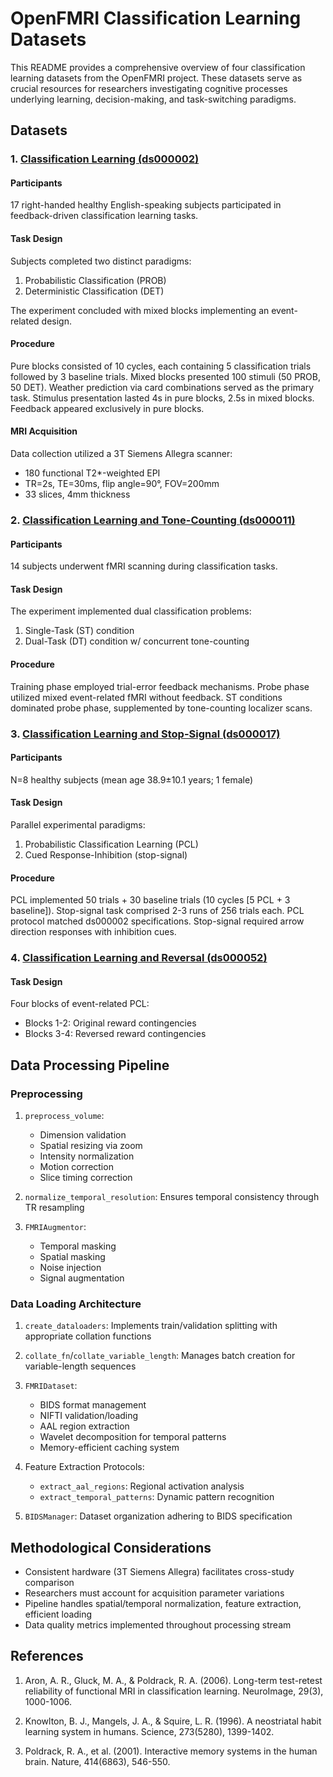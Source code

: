 # OpenFMRI Classification Learning Datasets

This README provides a comprehensive overview of four classification learning datasets from the OpenFMRI project. These datasets serve as crucial resources for researchers investigating cognitive processes underlying learning, decision-making, and task-switching paradigms.

## Datasets

### 1. [Classification Learning (ds000002)](https://openfmri.org/dataset/ds000002/)

#### Participants
17 right-handed healthy English-speaking subjects participated in feedback-driven classification learning tasks.

#### Task Design
Subjects completed two distinct paradigms:
1. Probabilistic Classification (PROB)
2. Deterministic Classification (DET)

The experiment concluded with mixed blocks implementing an event-related design.

#### Procedure
Pure blocks consisted of 10 cycles, each containing 5 classification trials followed by 3 baseline trials. Mixed blocks presented 100 stimuli (50 PROB, 50 DET). Weather prediction via card combinations served as the primary task. Stimulus presentation lasted 4s in pure blocks, 2.5s in mixed blocks. Feedback appeared exclusively in pure blocks.

#### MRI Acquisition
Data collection utilized a 3T Siemens Allegra scanner:
- 180 functional T2*-weighted EPI
- TR=2s, TE=30ms, flip angle=90°, FOV=200mm
- 33 slices, 4mm thickness

### 2. [Classification Learning and Tone-Counting (ds000011)](https://openfmri.org/dataset/ds000011/)

#### Participants
14 subjects underwent fMRI scanning during classification tasks.

#### Task Design
The experiment implemented dual classification problems:
1. Single-Task (ST) condition
2. Dual-Task (DT) condition w/ concurrent tone-counting

#### Procedure
Training phase employed trial-error feedback mechanisms. Probe phase utilized mixed event-related fMRI without feedback. ST conditions dominated probe phase, supplemented by tone-counting localizer scans.

### 3. [Classification Learning and Stop-Signal (ds000017)](https://openfmri.org/dataset/ds000017/)

#### Participants
N=8 healthy subjects (mean age 38.9±10.1 years; 1 female)

#### Task Design
Parallel experimental paradigms:
1. Probabilistic Classification Learning (PCL)
2. Cued Response-Inhibition (stop-signal)

#### Procedure
PCL implemented 50 trials + 30 baseline trials (10 cycles [5 PCL + 3 baseline]). Stop-signal task comprised 2-3 runs of 256 trials each. PCL protocol matched ds000002 specifications. Stop-signal required arrow direction responses with inhibition cues.

### 4. [Classification Learning and Reversal (ds000052)](https://openfmri.org/dataset/ds000052/)

#### Task Design
Four blocks of event-related PCL:
- Blocks 1-2: Original reward contingencies
- Blocks 3-4: Reversed reward contingencies

## Data Processing Pipeline

### Preprocessing

1. `preprocess_volume`:
   - Dimension validation
   - Spatial resizing via zoom
   - Intensity normalization
   - Motion correction
   - Slice timing correction

2. `normalize_temporal_resolution`:
   Ensures temporal consistency through TR resampling

3. `FMRIAugmentor`:
   - Temporal masking
   - Spatial masking
   - Noise injection
   - Signal augmentation

### Data Loading Architecture

1. `create_dataloaders`: Implements train/validation splitting with appropriate collation functions

2. `collate_fn`/`collate_variable_length`: Manages batch creation for variable-length sequences

3. `FMRIDataset`: 
   - BIDS format management
   - NIFTI validation/loading
   - AAL region extraction
   - Wavelet decomposition for temporal patterns
   - Memory-efficient caching system

4. Feature Extraction Protocols:
   - `extract_aal_regions`: Regional activation analysis
   - `extract_temporal_patterns`: Dynamic pattern recognition

5. `BIDSManager`: Dataset organization adhering to BIDS specification

## Methodological Considerations

- Consistent hardware (3T Siemens Allegra) facilitates cross-study comparison
- Researchers must account for acquisition parameter variations
- Pipeline handles spatial/temporal normalization, feature extraction, efficient loading
- Data quality metrics implemented throughout processing stream

## References

1. Aron, A. R., Gluck, M. A., & Poldrack, R. A. (2006). Long-term test-retest reliability of functional MRI in classification learning. NeuroImage, 29(3), 1000-1006.

2. Knowlton, B. J., Mangels, J. A., & Squire, L. R. (1996). A neostriatal habit learning system in humans. Science, 273(5280), 1399-1402.

3. Poldrack, R. A., et al. (2001). Interactive memory systems in the human brain. Nature, 414(6863), 546-550.